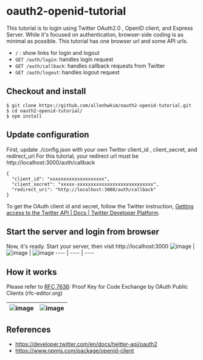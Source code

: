 # oauth2-openid-tutorial

This tutorial is to login using Twitter OAuth2.0 , OpenID client, and Express Server. While it's focused on authentication, browser-side coding is as minimal as possible.
This tutorial has one browser url and some API urls.

* `/` : show links for login and logout
* `GET /auth/login`: handles login request
* `GET /auth/callback`: handles callback requests from Twitter
* `GET /auth/logout`: handles logout request

## Checkout and install
```
$ git clone https://github.com/allenhwkim/oauth2-openid-tutorial.git
$ cd oauth2-openid-tutorial/
$ npm install
```

## Update configuration
First, update ./config.json with your own Twitter client_id , client_secret, and redirect_uri
For this tutorial, your redirect url must be http://localhost:3000/auth/callback
```
{
  "client_id": "xxxxxxxxxxxxxxxxxxxx",
  "client_secret": "xxxxx-xxxxxxxxxxxxxxxxxxxxxxxxxxxx",
  "redirect_uri": "http://localhost:3000/auth/callback"
}
```

To get the OAuth client id and secret, follow the Twitter instruction, [Getting access to the Twitter API | Docs | Twitter Developer Platform](https://developer.twitter.com/en/docs/twitter-api/getting-started/getting-access-to-the-twitter-api).


## Start the server and login from browser
Now, it's ready. Start your server, then visit http://localhost:3000
 ![image](https://user-images.githubusercontent.com/1437734/192902205-d8acd1fc-26fa-4653-b198-044534780c46.png)    | ![image](https://user-images.githubusercontent.com/1437734/192902221-219b8aa6-8953-4d6c-af74-202ac63b2b39.png) |    ![image](https://user-images.githubusercontent.com/1437734/192902236-0938a61f-1472-454b-a705-a17199a6923e.png) 
---- | ---- | ----


## How it works

Please refer to [RFC 7636](https://www.rfc-editor.org/rfc/rfc7636): Proof Key for Code Exchange by OAuth Public Clients (rfc-editor.org)

![image](https://user-images.githubusercontent.com/1437734/192901857-e8bb664f-f429-4044-af09-8cb9576895ad.png) | ![image](https://user-images.githubusercontent.com/1437734/192901910-fbd8778b-89a2-4ccd-a914-4cedb0e3359e.png)
-------- | --------



## References
- https://developer.twitter.com/en/docs/twitter-api/oauth2
- https://www.npmjs.com/package/openid-client
